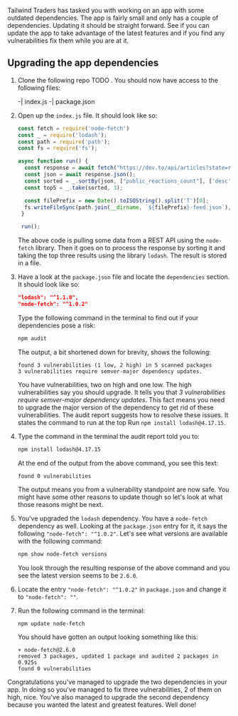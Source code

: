 Tailwind Traders has tasked you with working on an app with some outdated dependencies. The app is fairly small and only has a couple of dependencies. Updating it should be straight forward. See if you can update the app to take advantage of the latest features and if you find any vulnerabilities fix them while you are at it.

## Upgrading the app dependencies

1. Clone the following repo TODO . You should now have access to the following files:

   -| index.js
   -| package.json

1. Open up the `index.js` file. It should look like so:

   ```javascript
   const fetch = require('node-fetch')
   const _ = require('lodash');
   const path = require('path');
   const fs = require('fs');

   async function run() {
     const response = await fetch("https://dev.to/api/articles?state=rising");
     const json = await response.json();
     const sorted = _.sortBy(json, ["public_reactions_count"], ['desc']);
     const top5 = _.take(sorted, 3);

     const filePrefix = new Date().toISOString().split('T')[0];
     fs.writeFileSync(path.join(__dirname, `${filePrefix}-feed.json`), JSON.stringify(top5, null, 2));
    }

    run();
   ```

   The above code is pulling some data from a REST API using the `node-fetch` library. Then it goes on to process the response by sorting it and taking the top three results using the library `lodash`. The result is stored in a file.

1. Have a look at the `package.json` file and locate the `dependencies` section. It should look like so:

   ```json
   "lodash": "^1.1.0",
   "node-fetch": "^1.0.2"
   ```

   Type the following command in the terminal to find out if your dependencies pose a risk:

   ```bash
   npm audit
   ```

   The output, a bit shortened down for brevity, shows the following:

   ```output
   found 3 vulnerabilities (1 low, 2 high) in 5 scanned packages
   3 vulnerabilities require semver-major dependency updates.
   ```

   You have vulnerabilities, two on high and one low. The high vulnerabilities say you should upgrade. It tells you that *3 vulnerabilities require semver-major dependency updates*. This fact means you need to upgrade the major version of the dependency to get rid of these vulnerabilities. The audit report suggests how to resolve these issues. It states the command to run at the top Run `npm install lodash@4.17.15`.

1. Type the command in the terminal the audit report told you to:

   ```bash
   npm install lodash@4.17.15
   ```

   At the end of the output from the above command, you see this text:

   ```output
   found 0 vulnerabilities
   ```

   The output means you from a vulnerability standpoint are now safe. You might have some other reasons to update though so let's look at what those reasons might be next.

1. You've upgraded the `lodash` dependency. You have a `node-fetch` dependency as well. Looking at the `package.json` entry for it, it says the following `"node-fetch": "^1.0.2"`. Let's see what versions are available with the following command:

   ```bash
   npm show node-fetch versions
   ```

   You look through the resulting response of the above command and you see the latest version seems to be `2.6.0`.

1. Locate the entry `"node-fetch": "^1.0.2"` in `package.json` and change it to `"node-fetch": ""`.
1. Run the following command in the terminal:

   ```bash
   npm update node-fetch
   ```

   You should have gotten an output looking something like this:

   ```output
   + node-fetch@2.6.0
   removed 3 packages, updated 1 package and audited 2 packages in 0.925s
   found 0 vulnerabilities
   ```

Congratulations you've managed to upgrade the two dependencies in your app. In doing so you've managed to fix three vulnerabilities, 2 of them on high, nice. You've also managed to upgrade the second dependency because you wanted the latest and greatest features. Well done!
